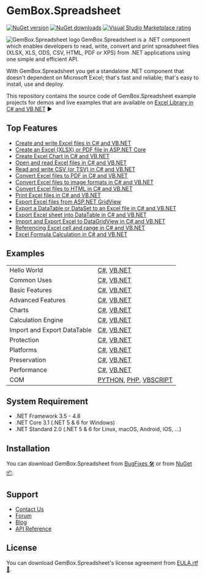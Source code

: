 # GemBox.Spreadsheet

[![NuGet version](https://img.shields.io/nuget/v/GemBox.Spreadsheet?style=for-the-badge)](https://www.nuget.org/packages/GemBox.Spreadsheet/) [![NuGet downloads](https://img.shields.io/nuget/dt/GemBox.Spreadsheet?style=for-the-badge)](https://www.nuget.org/packages/GemBox.Spreadsheet/) [![Visual Studio Marketplace rating](https://img.shields.io/visual-studio-marketplace/stars/GemBoxSoftware.GemBoxSpreadsheet?style=for-the-badge)](https://marketplace.visualstudio.com/items?itemName=GemBoxSoftware.GemBoxSpreadsheet)

<img src="https://www.gemboxsoftware.com/images/NugetGbs.png" alt="GemBox.Spreadsheet logo" align="left" />

GemBox.Spreadsheet is a .NET component which enables developers to read, write, convert and print spreadsheet files (XLSX, XLS, ODS, CSV, HTML, PDF or XPS) from .NET applications using one simple and efficient API.

With GemBox.Spreadsheet you get a standalone .NET component that doesn't dependent on Microsoft Excel; that's fast and reliable; that's easy to install, use and deploy.

This repository contains the source code of GemBox.Spreadsheet example projects for demos and live examples that are available on [Excel Library in C# and VB.NET](https://www.gemboxsoftware.com/spreadsheet/examples/c-sharp-vb-net-excel-library/601) ▶

## Top Features

* [Create and write Excel files in C# and VB.NET](https://www.gemboxsoftware.com/spreadsheet/examples/c-sharp-create-write-to-excel-file/402)
* [Create an Excel (XLSX) or PDF file in ASP.NET Core](https://www.gemboxsoftware.com/spreadsheet/examples/asp-net-core-create-excel-xlsx-pdf/5601)
* [Create Excel Chart in C# and VB.NET](https://www.gemboxsoftware.com/spreadsheet/examples/c-sharp-vb-net-create-excel-chart/301)
* [Open and read Excel files in C# and VB.NET](https://www.gemboxsoftware.com/spreadsheet/examples/c-sharp-open-read-excel-file/401)
* [Read and write CSV (or TSV) in C# and VB.NET](https://www.gemboxsoftware.com/spreadsheet/examples/c-sharp-read-write-csv/122)
* [Convert Excel files to PDF in C# and VB.NET](https://www.gemboxsoftware.com/spreadsheet/examples/c-sharp-convert-excel-to-pdf/404)
* [Convert Excel files to image formats in C# and VB.NET](https://www.gemboxsoftware.com/spreadsheet/examples/c-sharp-convert-excel-to-image/405)
* [Convert Excel files to HTML in C# and VB.NET](https://www.gemboxsoftware.com/spreadsheet/examples/c-sharp-vb-net-convert-excel-html/117)
* [Print Excel files in C# and VB.NET](https://www.gemboxsoftware.com/spreadsheet/examples/c-sharp-vb-net-print-excel/451)
* [Export Excel files from ASP.NET GridView](https://www.gemboxsoftware.com/spreadsheet/examples/asp-net-excel-export-gridview/5101)
* [Export a DataTable or DataSet to an Excel file in C# and VB.NET](https://www.gemboxsoftware.com/spreadsheet/examples/c-sharp-export-datatable-dataset-to-excel/501)
* [Export Excel sheet into DataTable in C# and VB.NET](https://www.gemboxsoftware.com/spreadsheet/examples/c-sharp-export-excel-to-datatable/502)
* [Import and Export Excel to DataGridView in C# and VB.NET](https://www.gemboxsoftware.com/spreadsheet/examples/c-sharp-vb-net-import-export-excel-datagridview/5301)
* [Referencing Excel cell and range in C# and VB.NET](https://www.gemboxsoftware.com/spreadsheet/examples/c-sharp-excel-range/204)
* [Excel Formula Calculation in C# and VB.NET](https://www.gemboxsoftware.com/spreadsheet/examples/excel-formula-calculation/901)

## Examples

| | |
| --- | --- |
| Hello World | [C#](https://github.com/GemBoxLtd/GemBox.Spreadsheet.Examples/tree/master/C%23/Hello%20World), [VB.NET](https://github.com/GemBoxLtd/GemBox.Spreadsheet.Examples/tree/master/VB.NET/Hello%20World) |
| Common Uses | [C#](https://github.com/GemBoxLtd/GemBox.Spreadsheet.Examples/tree/master/C%23/Common%20Uses), [VB.NET](https://github.com/GemBoxLtd/GemBox.Spreadsheet.Examples/tree/master/VB.NET/Common%20Uses) |
| Basic Features | [C#](https://github.com/GemBoxLtd/GemBox.Spreadsheet.Examples/tree/master/C%23/Basic%20Features), [VB.NET](https://github.com/GemBoxLtd/GemBox.Spreadsheet.Examples/tree/master/VB.NET/Basic%20Features) |
| Advanced Features | [C#](https://github.com/GemBoxLtd/GemBox.Spreadsheet.Examples/tree/master/C%23/Advanced%20Features), [VB.NET](https://github.com/GemBoxLtd/GemBox.Spreadsheet.Examples/tree/master/VB.NET/Advanced%20Features) |
| Charts | [C#](https://github.com/GemBoxLtd/GemBox.Spreadsheet.Examples/tree/master/C%23/Charts), [VB.NET](https://github.com/GemBoxLtd/GemBox.Spreadsheet.Examples/tree/master/VB.NET/Charts) |
| Calculation Engine | [C#](https://github.com/GemBoxLtd/GemBox.Spreadsheet.Examples/tree/master/C%23/Calculation%20Engine), [VB.NET](https://github.com/GemBoxLtd/GemBox.Spreadsheet.Examples/tree/master/VB.NET/Calculation%20Engine) |
| Import and Export DataTable | [C#](https://github.com/GemBoxLtd/GemBox.Spreadsheet.Examples/tree/master/C%23/Import%20and%20Export%20DataTable), [VB.NET](https://github.com/GemBoxLtd/GemBox.Spreadsheet.Examples/tree/master/VB.NET/Import%20and%20Export%20DataTable) |
| Protection | [C#](https://github.com/GemBoxLtd/GemBox.Spreadsheet.Examples/tree/master/C%23/Protection), [VB.NET](https://github.com/GemBoxLtd/GemBox.Spreadsheet.Examples/tree/master/VB.NET/Protection) |
| Platforms | [C#](https://github.com/GemBoxLtd/GemBox.Spreadsheet.Examples/tree/master/C%23/Platforms), [VB.NET](https://github.com/GemBoxLtd/GemBox.Spreadsheet.Examples/tree/master/VB.NET/Platforms) |
| Preservation | [C#](https://github.com/GemBoxLtd/GemBox.Spreadsheet.Examples/tree/master/C%23/Preservation), [VB.NET](https://github.com/GemBoxLtd/GemBox.Spreadsheet.Examples/tree/master/VB.NET/Preservation) |
| Performance | [C#](https://github.com/GemBoxLtd/GemBox.Spreadsheet.Examples/tree/master/C%23/Performance), [VB.NET](https://github.com/GemBoxLtd/GemBox.Spreadsheet.Examples/tree/master/VB.NET/Performance) |
| COM | [PYTHON](https://github.com/GemBoxLtd/GemBox.Spreadsheet.Examples/blob/master/PYTHON%2C%20PHP%2C%20VBSCRIPT/Program.py), [PHP](https://github.com/GemBoxLtd/GemBox.Spreadsheet.Examples/blob/master/PYTHON%2C%20PHP%2C%20VBSCRIPT/Program.php), [VBSCRIPT](https://github.com/GemBoxLtd/GemBox.Spreadsheet.Examples/blob/master/PYTHON%2C%20PHP%2C%20VBSCRIPT/Program.asp) |

## System Requirement

* .NET Framework 3.5 - 4.8
* .NET Core 3.1 (.NET 5 & 6 for Windows)
* .NET Standard 2.0 (.NET 5 & 6 for Linux, macOS, Android, iOS, …)

## Installation

You can download GemBox.Spreadsheet from [BugFixes 🛠️](https://www.gemboxsoftware.com/spreadsheet/downloads/bugfixes.html) or from [NuGet 📦](https://www.nuget.org/packages/GemBox.Spreadsheet/).

## Support

* [Contact Us](https://support.gemboxsoftware.com/new-ticket?ticket%5Bdepartment%5D=1&ticket%5Bproduct%5D=1)
* [Forum](https://forum.gemboxsoftware.com/c/gembox-spreadsheet/5)
* [Blog](https://www.gemboxsoftware.com/gembox-spreadsheet)
* [API Reference](https://www.gemboxsoftware.com/spreadsheet/docs/introduction.html)

## License

You can download GemBox.Spreadsheet's license agreement from [EULA.rtf 📝](https://www.gemboxsoftware.com/EULA.rtf).
